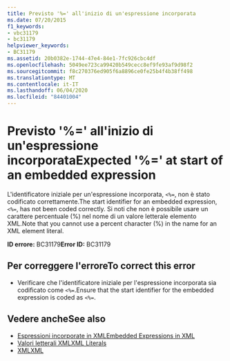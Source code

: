 ```yaml
---
title: Previsto '%=' all'inizio di un'espressione incorporata
ms.date: 07/20/2015
f1_keywords:
- vbc31179
- bc31179
helpviewer_keywords:
- BC31179
ms.assetid: 20b0382e-1744-47e4-84e1-7fc926cbc4df
ms.openlocfilehash: 5049ee723ca99420b549cecc8ef9fe93af9d98f2
ms.sourcegitcommit: f8c270376ed905f6a8896ce0fe25b4f4b38ff498
ms.translationtype: MT
ms.contentlocale: it-IT
ms.lasthandoff: 06/04/2020
ms.locfileid: "84401004"
---
```

# <a name="expected--at-start-of-an-embedded-expression"></a><span data-ttu-id="f93f9-102">Previsto '%=' all'inizio di un'espressione incorporata</span><span class="sxs-lookup"><span data-stu-id="f93f9-102">Expected '%=' at start of an embedded expression</span></span>
<span data-ttu-id="f93f9-103">L'identificatore iniziale per un'espressione incorporata, `<%=`, non è stato codificato correttamente.</span><span class="sxs-lookup"><span data-stu-id="f93f9-103">The start identifier for an embedded expression, `<%=`, has not been coded correctly.</span></span> <span data-ttu-id="f93f9-104">Si noti che non è possibile usare un carattere percentuale (%) nel nome di un valore letterale elemento XML.</span><span class="sxs-lookup"><span data-stu-id="f93f9-104">Note that you cannot use a percent character (%) in the name for an XML element literal.</span></span>  
  
 <span data-ttu-id="f93f9-105">**ID errore:** BC31179</span><span class="sxs-lookup"><span data-stu-id="f93f9-105">**Error ID:** BC31179</span></span>  
  
## <a name="to-correct-this-error"></a><span data-ttu-id="f93f9-106">Per correggere l'errore</span><span class="sxs-lookup"><span data-stu-id="f93f9-106">To correct this error</span></span>  
  
- <span data-ttu-id="f93f9-107">Verificare che l'identificatore iniziale per l'espressione incorporata sia codificato come `<%=`.</span><span class="sxs-lookup"><span data-stu-id="f93f9-107">Ensure that the start identifier for the embedded expression is coded as `<%=`.</span></span>  
  
## <a name="see-also"></a><span data-ttu-id="f93f9-108">Vedere anche</span><span class="sxs-lookup"><span data-stu-id="f93f9-108">See also</span></span>

- [<span data-ttu-id="f93f9-109">Espressioni incorporate in XML</span><span class="sxs-lookup"><span data-stu-id="f93f9-109">Embedded Expressions in XML</span></span>](../programming-guide/language-features/xml/embedded-expressions-in-xml.md)
- [<span data-ttu-id="f93f9-110">Valori letterali XML</span><span class="sxs-lookup"><span data-stu-id="f93f9-110">XML Literals</span></span>](../language-reference/xml-literals/index.md)
- [<span data-ttu-id="f93f9-111">XML</span><span class="sxs-lookup"><span data-stu-id="f93f9-111">XML</span></span>](../programming-guide/language-features/xml/index.md)
